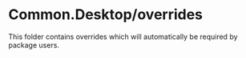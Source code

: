 # Common.Desktop/overrides

This folder contains overrides which will automatically be required by package users.
